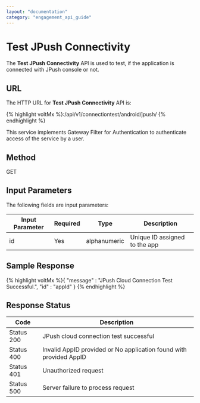 ```yaml
---
layout: "documentation"
category: "engagement_api_guide"
---
```


# Test JPush Connectivity

The **Test JPush Connectivity** API is used to test, if the application is connected with JPush console or not.

## URL

The HTTP URL for **Test JPush Connectivity** API is:

{% highlight voltMx %}<host>:<port>/api/v1/connectiontest/android/jpush/<app-id>
{% endhighlight %}

This service implements Gateway Filter for Authentication to authenticate access of the service by a user.

## Method

GET

## Input Parameters

The following fields are input parameters:

| Input Parameter | Required | Type         | Description                   |
| --------------- | -------- | ------------ | ----------------------------- |
| id              | Yes      | alphanumeric | Unique ID assigned to the app |

## Sample Response

{% highlight voltMx %}{
"message" : "JPush Cloud Connection Test Successful.",
"id" : "appId"
}
{% endhighlight %}

## Response Status

| Code       | Description                                                        |
| ---------- | ------------------------------------------------------------------ |
| Status 200 | JPush cloud connection test successful                             |
| Status 400 | Invalid AppID provided or No application found with provided AppID |
| Status 401 | Unauthorized request                                               |
| Status 500 | Server failure to process request                                  |

